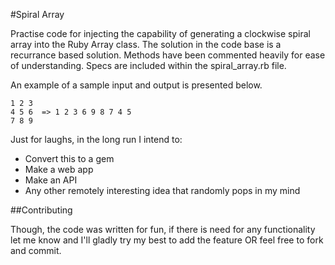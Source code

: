 #Spiral Array

Practise code for injecting the capability of generating a clockwise spiral array into the Ruby Array class.
The solution in the code base is a recurrance based solution. Methods have been commented heavily for ease of understanding.
Specs are included within the spiral_array.rb file.

An example of a sample input and output is presented below.

```
1 2 3
4 5 6  => 1 2 3 6 9 8 7 4 5
7 8 9
```

Just for laughs, in the long run I intend to:
 * Convert this to a gem
 * Make a web app
 * Make an API
 * Any other remotely interesting idea that randomly pops in my mind


##Contributing

Though, the code was written for fun, if there is need for any functionality let me know and I'll gladly try my best to add the feature OR feel free to fork and commit.
